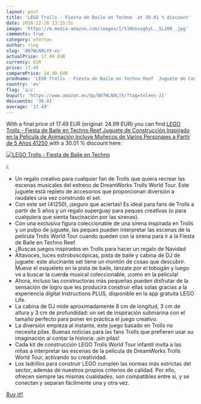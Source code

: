 ```yaml
---
layout: post
title: 'LEGO Trolls - Fiesta de Baile en Techno  at 30.01 % discount'
date: 2020-12-26 13:25:51
image: 'https://m.media-amazon.com/images/I/51HUnsoghyL._SL200_.jpg'
comments: true
category: ofertas
author: ring
slug: 'B07WLN9LYX-es'
actualPrice: 17.49 EUR
currency: EUR
price: 17.49
comparePrice: 24.99 EUR
prodname: 'LEGO Trolls - Fiesta de Baile en Techno Reef  Juguete de Construcción Inspirado en la Película de Animación  Incluye Muñecos de Varios Personajes  a Partir de 5 Años  41250 '
country: 'es'
flag: '🇪🇸'
buyurl: 'https://www.amazon.es/dp/B07WLN9LYX/?tag=tolees-21'
descuento: '30.01'
average: '17.49'
---
```


With a final price of 17.49 EUR (original: 24.99 EUR) you can find [LEGO Trolls - Fiesta de Baile en Techno Reef  Juguete de Construcción Inspirado en la Película de Animación  Incluye Muñecos de Varios Personajes  a Partir de 5 Años  41250 ](https://www.amazon.es/dp/B07WLN9LYX/?tag=tolees-21) with a  30.01 % discount here:

[![LEGO Trolls - Fiesta de Baile en Techno ](https://m.media-amazon.com/images/I/51HUnsoghyL._SL200_.jpg)](https://www.amazon.es/dp/B07WLN9LYX/?tag=tolees-21)

ℹ️:

- Un regalo creativo para cualquier fan de Trolls que quiera recrear las escenas musicales del estreno de DreamWorks Trolls World Tour. Este juguete está repleto de accesorios que proporcionan diversión a raudales una vez construido el set.
- Con este set (41250), ¡seguro que aciertas! Es ideal para fans de Trolls a partir de 5 años y un regalo superguay para peques creativas (o para cualquiera que sienta fascinación por las sirenas).
- Con una exclusiva figura coleccionable de una sirena inspirada en Trolls y un pulpo de juguete, las peques pueden interpretar las escenas de la película Trolls World Tour cuando queden con la sirena para ir a la Fiesta de Baile en Techno Reef.
- ¿Buscas juegos inspirados en Trolls para hacer un regalo de Navidad
- Altavoces, luces estroboscópicas, pista de baile y cabina de DJ de juguete: este alucinante set tiene un montón de cosas que descubrir. Mueve el esqueleto en la pista de baile, lánzate por el tobogán y luego ve a buscar la cuerda musical coleccionable, ¡como en la película!
- Ahora, incluso las constructoras más pequeñas pueden disfrutar de la sensación de logro que les producirá construir ellas solas gracias a la experiencia digital Instructions PLUS, disponible en la app gratuita LEGO Life.
- La cabina de DJ mide aproximadamente 8 cm de longitud, 3 cm de altura y 3 cm de profundidad: un set de inspiración submarina con el tamaño perfecto para poner en práctica el juego creativo.
- La diversión empieza al instante, este juego basado en Trolls no necesita pilas. Buenas noticias para las fans Trolls que prefieren usar su imaginación al contar la historia: ¡sin pilas!
- Cada kit de construcción LEGO Trolls World Tour infantil invita a las niñas a interpretar las escenas de la película de DreamWorks Trolls World Tour, activando su creatividad.
- Los ladrillos para construir LEGO cumplen las normas más estrictas del sector, además de nuestros propios criterios de calidad. Por ello, ofrecen siempre las mismas cualidades, son compatibles entre sí, y se conectan y separan fácilmente una y otra vez.

[Buy it!!](https://www.amazon.es/dp/B07WLN9LYX/?tag=tolees-21)
